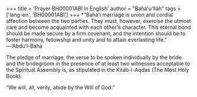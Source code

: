 +++
title = 'Prayer BH00001ABI in English'
author = "Bahá'u'lláh"
tags = ['lang-en', 'BH00001ABI']
+++
*“Bahá’í marriage is union and cordial affection between the two parties.  They must, however, exercise the utmost care and become acquainted with each other's character.  This eternal bond should be made secure by a firm covenant, and the intention should be to foster harmony, fellowship and unity and to attain everlasting life.” —‘Abdu’l-Bahá

The pledge of marriage, the verse to be spoken individually by the bride and the bridegroom in the presence of at least two witnesses acceptable to the Spiritual Assembly is, as stipulated in the Kitáb-i-Aqdas (The Most Holy Book):

“We will, all, verily, abide by the Will of God.”

